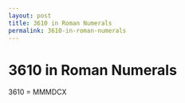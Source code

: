 ```yaml
---
layout: post
title: 3610 in Roman Numerals
permalink: 3610-in-roman-numerals
---
```


# 3610 in Roman Numerals

3610 = MMMDCX
